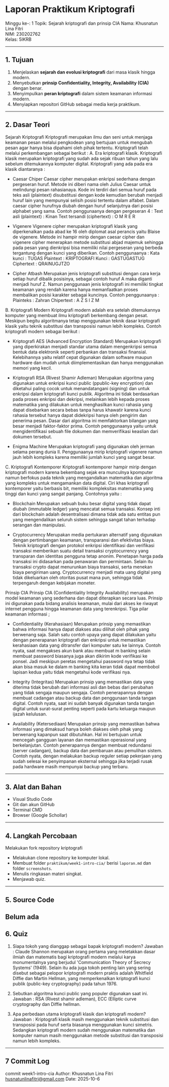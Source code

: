 # Laporan Praktikum Kriptografi
Minggu ke-: 1
Topik: Sejarah kriptografi dan prinsip CIA 
Nama: Khusnatun Lina Fitri  
NIM: 230202762  
Kelas: 5IKRB  

---

## 1. Tujuan
1. Menjelaskan **sejarah dan evolusi kriptografi** dari masa klasik hingga modern.  
2. Menyebutkan **prinsip Confidentiality, Integrity, Availability (CIA)** dengan benar.  
3. Menyimpulkan **peran kriptografi** dalam sistem keamanan informasi modern.  
4. Menyiapkan repositori GitHub sebagai media kerja praktikum.
---

## 2. Dasar Teori
Sejarah Kriptografi
    Kriptografi merupakan ilmu dan seni untuk menjaga keamanan pesan melalui pengkodean yang bertujuan untuk mengubah pesan agar hanya bisa dipahami oleh pihak tertentu. Kriptografi telah melalui perkembangan sebagai berikut : 
 A. Era kriptografi klasik.
Kriptografi klasik merupakan kriptografi yang sudah ada sejak ribuan tahun yang lalu sebelum ditemukannya komputer digital. Kriptografi yang ada pada era klasik diantaranya : 

 - Caesar Chiper
		Caesar cipher merupakan enkripsi sederhana dengan pergeseran huruf. Metode ini diberi nama oleh Julius Caesar untuk melindungi pesan rahasianaya. Kode ini terdiri dari semua huruf pada teks asli (plaintext) disubstitusi dengan kode kemudian berubah menjadi huruf lain yang mempunyai selisih posisi tertentu dalam alfabet. Dalam caesar cipher hurufnya diubah dengan huruf selanjutnya dari posisi alphabet yang sama. Contoh penggunaanya dengan pergeseran 4 : 
Text asli (plaintext) : Kinan
Text tersandi (ciphertext) : O M R E R

- Vigenere
        Vigenere cipher merupakan kriptografi klasik yang diperkenalkan pada abad ke 16 oleh diplomat asal perancis yaitu Blaise de vigenere. Metode ini hampir mirip dengan caesar cipher dan vigenere cipher menerapkan metode substitusi abjad majemuk sehingga pada pesan yang dienkripsi bisa memiliki nilai pergeseran yang berbeda tergantung dengan kunci yang diberikan. 
Contoh penggunaanya : 
Kata kunci : TUGAS
Plaintext : KRIPTOGRAFI
Kunci : GASTUGASTUG
Ciphertext : QRAINUGJTZO

- Cipher Atbash
        Merupakan jenis kriptografi substitusi dengan cara kerja setiap huruf dibalik posisinya, sebagai contoh huruf A maka diganti menjadi huruf Z. Namun penggunaan jenis kriptografi ini memiliki tingkat keamanan yang rendah karena hanya memanfaatkan proses membalikan posisi karakter sebagai kuncinya. 
Contoh penggunaanya : 
Plainteks : Zahran 
Chipertext : A Z S I Z M

B. Kriptografi Modern 
        Kriptografi modern adalah era setelah ditemukannya komputer yang membuat ilmu kriptografi berkembang dengan pesat. Meskipun begitu algoritmanya tetap menggunakan teknik dasar kriptografi klasik yaitu teknik substitusi dan transposisi namun lebih kompleks. Contoh kriptografi modern sebagai berikut : 
        
- Kriptografi AES (Advanced Encryption Standard)
    Merupakan kriptografi yang diperkirakan menjadi standar utama dalam mengenkripsi semua bentuk data elektronik seperti perbankan dan transaksi finansial. Kelebihannya yaitu relatif cepat digunakan dalam software maupun hardware dan mudah untuk diimplementasikan dan hanya menggunakan memori yang kecil.
  
- Kriptografi RSA (Rivest Shamir Adleman)
    Merupakan algoritma yang digunakan untuk enkripsi kunci public (ppublic-key encryption) dan diketahui paling cocok untuk menandatangani (signing) dan untuk enkripsi dalam kriptografi kunci publik. Algoritma ini tidak berdasarkan pada proses enkripsi dan dekripsi, melainkan lebih kepada proses matematika yang dilakukan untuk menghasilkan kunci rahasia yang dapat disebarkan secara bebas tanpa harus khawatir karena kunci rahasia tersebut hanya dapat didekripsi hanya oleh pengirim dan penerima pesan. Dasar dari algoritma ini memfaktorkan bilangan yang besar menjadi faktor-faktor prima. Contoh penggunaanya yaitu untuk mengidentifikasi sebuah file dokumen dan memverifikasi keaslian dari dokumen tersebut.
  
- Enigma Machine
    Merupakan kriptografi yang digunakan oleh jerman selama perang dunia II. Penggunaanya mirip kriptografi vigenere namun jauh lebih kompleks karena memiliki jumlah kunci yang sangat besar.

C. Kriptografi Kontemporer
		Kriptografi kontemporer hampir mirip dengan kriptografi modern karena bekembang sejak era munculnya kpomputer namun berfokus pada teknik yang mengandalkan matematika dan algoritma yang kompleks untuk mengamankan data digital. Ciri khas kriptografi kontemporer yaitu berbasis bit, memiliki kompleksitas matematika yang tinggi dan kunci yang sangat panjang. Contohnya yaitu : 
        
- Blockchain 
	Merupakan sebuah buku besar digital yang tidak dapat diubah (immutable ledger) yang mencatat semua transaksi. Konsep inti dari blockchain adalah desentralisasi dimana tidak ada satu entitas pun yang mengendalikan seluruh sistem sehingga sangat tahan terhadap serangan dan manipulasi.

- Cryptocurrency
    Merupakan media pertukaran alternatif yang digunakan dengan pertimbangan keamanan, transparansi dan efektivitas biaya. Teknik  kriptografi  dengan  protokol  enkripsi  identifikasi  dan  verifikasi  transaksi memberikan suatu detail transaksi cryptocurrency  yang transparan dan identitas pengguna tetap anonim. Penetapan harga  pada  transaksi  ini  didasarkan  pada  penawaran  dan  permintaan. Selain itu transaksi crypto dapat menurunkan biaya transaksi, serta menekan biaya pengiriman uang. Cryptocurrency  menjadi  mata  uang  digital  yang  tidak  dikeluarkan  oleh  otoritas  pusat  mana  pun,  sehingga  tidak  terpengaruh  dengan  kebijakan  moneter.

Prinsip CIA
    Prinsip CIA (Confidentiality Integrity Availability) merupakan model keamanan yang sederhana dan dapat diterapkan secara luas. Prinsip ini digunakan pada bidang analisis keamanan, mulai dari akses ke riwayat internet pengguna hingga keamanan data yang terenkripsi.
Tiga pilar keamanan informasi ; 

- Confidentiality (Kerahasiaan)
    Merupakan prinsip yang memastikan bahwa informasi hanya dapat diakses atau dilihat oleh pihak yang berwenang saja. Salah satu contoh upaya yang dapat dilakukan yaitu dengan penerapanan kriptografi dan enkripsi untuk memastikan kerahasiaan data yang ditransfer dari komputer satu ke lainnya.
Contoh nyata, saat mengakses akun bank atau membuat m banking selain membuat password biasanya juga akan dikirim kode verifikasi ke ponsel. Jadi meskipun peretas mengetahui password nya tetap tidak akan bisa masuk ke dalam m banking kita keran tidak dapat membobol lapisan kedua yaitu tidak mengetahui kode verifikasi nya.

- Integrity (Integritas)
	Merupakan prinsip yang memastikan data yang diterima tidak berubah dari informasi asli dan bebas dari perubahan yang tidak sengaja maupun sengaja. Contoh penerapannya dengan membuat cadangan atau backup data dan penggunaan tanda tangan digital. 
Contoh nyata, saat ini sudah banyak digunakan tanda tangan digital untuk surat-surat penting seperti pada kartu keluarga maupun ijazah kelulusan.

- Availability (Ketersediaan)
	Merupakan prinsip yang memastikan bahwa informasi yang dimaksud hanya boleh diakses oleh pihak yang berwenang kapanpun saat dibutuhkan. Hal ini bertujuan untuk mencegah gangguan layanan dan memastikan operasional yang berkelanjutan. Contoh penerapannya dengan membuat redundansi (server cadangan), backup data dan pembaruan atau pemulihan sistem.
Contoh nyata, dengan melakukan backup reguler setiap pekerjaan yang sudah selesai ke penyimpanan eksternal sehingga jika terjadi rusak pada hardware masih mempunyai backup yang terbaru.

---

## 3. Alat dan Bahan 
- Visual Studio Code  
- Git dan akun GitHub  
- Terminal CMD
- Browser (Google Schollar)

---

## 4. Langkah Percobaan
Melakukan fork repository kriptografi  
- Melakukan clone repository ke komputer lokal.  
- Membuat folder `praktikum/week1-intro-cia/` berisi `laporan.md` dan folder `screenshots`.  
- Menulis ringkasan materi singkat.  
- Menjawab quiz.

---
## 5. Source Code
Belum ada
---

## 6. Quiz
1. Siapa tokoh yang dianggap sebagai bapak kriptografi modern?
   Jawaban : Claude Shannon merupakan orang pertama yang meletakkan dasar ilmiah dan matematis bagi kriptografi modern melalui karya monumentalnya yang berjudul 'Communication Theory of Secrecy Systems' (1949). Selain itu ada juga tokoh penting lain yang sering disebut sebagai pelopor kriptografi modern praktis adalah Whitfield Diffie dan Martin Hellman, yang memperkenalkan kriptografi kunci publik (public-key cryptography) pada tahun 1976.
   
2. Sebutkan algoritma kunci public yang populer digunakan saat ini.
   Jawaban : RSA (Rivest shamir adleman), ECC (Elliptic curve cryptography dan Diffie hellman.

3. Apa perbedaan utama kriptografi klasik dan kriptografi modern?
   Jawaban : Kriptografi klasik masih menggunakan teknik substitusi dan transposisi pada huruf serta biasanya menggunakan kunci simetris. Sedangkan kriptografi modern sudah menggunakan matematika dan komputer namun masih menggunakan metode substitusi dan transposisi namun lebih kompleks.

---


## 7 Commit Log

commit week1-intro-cia
Author: Khusnatun Lina Fitri <husnatunlinafitri@gmail.com>
Date:   2025-10-6

   
```

